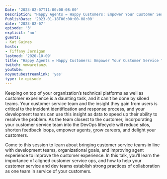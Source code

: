 ```yaml
---
Date: '2023-02-07T11:00:00-08:00'
Description: "Happy Agents = Happy Customers: Empower Your Customer Service Team to Lead the Way"
PublishDate: '2023-01-18T00:00:00-08:00'
date: '2023-02-07'
episode: '3'
explicit: 'no'
guests:
- Kat Gaines
hosts:
- Tiffany Jernigan
lastmod: '2020-10-09'
title: "Happy Agents = Happy Customers: Empower Your Customer Service Team to Lead the Way"
twitch: vmwaretanzu
youtube: 
noyoutubestreamlink: 'yes'
type: tv-episode
---
```


Keeping on top of your organization’s technical platforms as well as customer experience is a daunting task, and it can't be done by siloed teams. Your customer service team and the insight they gain from users is critical to the incident identification and response process, and your development teams can use this insight as data to speed up their ability to resolve the problem. As the team closest to the customer, incorporating your customer service team into the DevOps lifecycle will reduce silos, shorten feedback loops, empower agents, grow careers, and delight your customers.

Come to this session to learn about bringing customer service teams in line with development teams, organizational goals, and improving agent experience to improve the customer experience. In this talk, you’ll learn the importance of aligned customer service ops, and how to help your customer service and dev teams establish strong practices of collaboration as one team in service of your customers.
